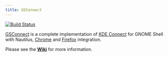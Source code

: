 ```yaml
---
title: GSConnect
---
```

[![Build Status](https://travis-ci.com/andyholmes/gnome-shell-extension-gsconnect.svg?branch=master)](https://travis-ci.com/andyholmes/gnome-shell-extension-gsconnect)

[GSConnect][ego] is a complete implementation of [KDE Connect][kdeconnect] for
GNOME Shell with Nautilus, [Chrome][chrome] and [Firefox][firefox] integration.

Please see the **[Wiki][wiki]** for more information.

[ego]: https://extensions.gnome.org/extension/1319/gsconnect/
[kdeconnect]: https://community.kde.org/KDEConnect
[wiki]: https://github.com/andyholmes/gnome-shell-extension-gsconnect/wiki/
[chrome]: https://chrome.google.com/webstore/detail/gsconnect/jfnifeihccihocjbfcfhicmmgpjicaec
[firefox]: https://addons.mozilla.org/firefox/addon/gsconnect/

